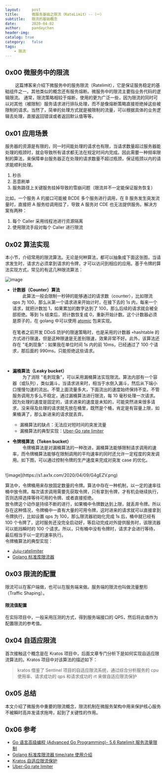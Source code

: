 ```yaml
---
layout:     post
title:      微服务基础之限流（RateLimit）--（一）
subtitle:   限流的基础概念
date:       2020-04-02
author:     pandaychen
header-img:
catalog: true
category:   false
tags:
    - 限流
---
```


##  0x00    微服务中的限流
&emsp;&emsp; 这篇博客来介绍下微服务中的服务限流（Ratelimit），它是保证服务稳定的基础组件之一。其他类似的概念还有服务熔断。微服务中的限流主要指业务代码的逻辑限流。
通常，限流策略相较于熔断，使用的更为广泛一些，因为限流的同时可以对其他（被限制）服务请求进行排队处理，而不是像熔断策略直接拒绝掉这些被限制的请求。当然了，简单的处理方式就是被限制的流量，可以根据具体的业务逻辑去处理，直接返回错误或者返回默认值等等。

##  0x01	应用场景
服务器的资源是有限的，同一时间能处理的请求也有限，当请求数量超过服务器能处理的瓶颈时，就会导致所有请求都无法在规定时间内完成。因此需要一种频率限制的算法，来保障单台服务器正在处理的请求数量不超过瓶颈，保证瓶颈以内的请求能顺利处理。
1.	秒杀
2.	恶意刷单
3.	服务路径上关键服务挂掉导致的雪崩问题（限流并不一定能保证服务恢复）

比如，一个服务 A 的接口可能被 BCDE 多个服务进行调用，在 B 服务发生突发流量时，直接把 A 服务给调用挂了，导致 A 服务对 CDE 也无法提供服务。解决方案有两种：
1.  每个 Caller 采用线程池进行资源隔离
2.  使用限流手段对每个 Caller 进行限流

##	0x02	算法实现

本小节，介绍常用的限流算法。无论是何种算法，都可以抽象成下面这张图，当请求发生时，请求方必须拿到请求的令牌，才可以访问到相应的应用。基于令牌的算法实现方式，常见的有这几种限流算法：

![image](https://s1.ax1x.com/2020/04/09/G42Bp4.png)

-   **计数器（Counter）算法** <br>
&emsp;&emsp; 此算法一般会限制一秒钟的能够通过的请求数（counter），比如限流 qps 为 100，那么从第一个请求进来开始计时，在接下去的 1s 内，每来一个请求，就把计数加 1，如果累加的数字达到了 100，那么后续的请求就会被全部拒绝。等到 1s 结束后，把计数恢复成 0，重新开始计数。这个计数器必须是原子的，在 golang 中可以使用 [atomic](https://golang.org/pkg/sync/atomic/) 包来实现。<br><br>
在笔者之前开发 DDoS 防护的限速策略时，也是采用的计数器 `+`hashtable 的方式进行限速，但是这种限速是无差别限速，效果非常不好。此外，该算法还存在 "毛刺现象"：如果我在单位时间 1s 内的前 10ms，已经通过了 100 个请求，那后面的 990ms，只能拒绝这些请求。
<br>

-   **漏桶算法（Leaky bucket）**<br>
&emsp;&emsp; 为了消除 "毛刺现象"，可以采用漏桶算法实现限流。算法内部有一个容器（或队列），类似漏斗，当请求进来时，相当于水倒入漏斗，然后从下端小口慢慢匀速的流出。不管上面流量多大，下面流出的速度始终保持不变。不管服务调用方多么不稳定，通过漏桶算法进行限流，每 10 毫秒处理一次请求。因为处理的速度是固定的，请求进来的速度是未知的，可能突然进来很多请求，没来得及处理的请求就先放在桶里，既然是个桶，肯定是有容量上限，如果桶满了，那么新进来的请求就丢弃。<br>

    -	漏桶算法的缺点：无法应对短时间的突发流量
    -	漏桶算法的典型实现：[Uber-Go rate limiter](https://github.com/uber-go/ratelimit)

-   **令牌桶算法（Token bucket）**<br>
&emsp;&emsp; 令牌桶算法是对漏桶算法的一种改进，漏桶算法能够限制请求调用的速率，而令牌桶算法能够在限制调用的平均速率的同时还允许一定程度的突发调用。如下图，可以通过控制令牌的生产速度来完成对突发 case 的优化。
<br>
![image](https://s1.ax1x.com/2020/04/09/G4gEZV.png)

算法中，令牌桶用来存放固定数量的令牌。算法中存在一种机制，以一定的速率往桶中放令牌。每次请求调用需要先获取令牌，只有拿到令牌，才有机会继续执行，否则选择选择等待可用的令牌、或者直接拒绝。
<br>
放令牌这个动作是持续不断的进行，如果桶中令牌数达到上限，就丢弃令牌。所以存在这种情况，令牌桶中一直有大量的可用令牌，这时进来的请求就可以直接拿到令牌执行，比如设置 qps 为 100，那么限流器初始化完成 1s 后，桶中就已经有 100 个令牌了，这时服务还没完全启动好，等启动完成对外提供服务时，该限流器可以抵挡瞬时的 100 个请求。所以，只有桶中没有令牌时，请求才会进行等待，最后相当于以一定的速率执行。
<br>
令牌桶算法的典型实现：
-   [Juju-ratelimiter](https://github.com/juju/ratelimit)
-   [Golang 标准库限流器](https://godoc.org/golang.org/x/time/rate)

##  0x03    限流的配置
限流可以在客户端做，也可以在服务端来做。服务端的限流也叫做流量整形（Traffic Shaping）。

####    限流值配置
在实际项目中，一般采用压测的方式，得到服务端接口的 QPS，然后将此值作为配置限流的参考值。

##  0x04    自适应限流
首次接触这个概念是在 Kratos 项目中，后面文章专门分析下是如何实现自适应限流算法的。Kratos 项目中对该算法的描述如下：
>   kratos 借鉴了 Sentinel 项目的自适应限流系统，通过综合分析服务的 cpu 使用率、请求成功的 qps 和请求成功的 rt 来做自适应限流保护

##  0x05    总结
本文介绍了微服务中重要的限流概念，限流机制在微服务架构中用来保护核心服务不被瞬时高并发请求拖垮，起到了关键性的作用。

##	0x06    参考
-	[Go 语言高级编程 (Advanced Go Programming)- 5.6 Ratelimit 服务流量限制](https://chai2010.cn/advanced-go-programming-book/ch5-web/ch5-06-ratelimit.html)
-   [Golang 标准库限流器 time/rate 使用介绍](https://www.cyhone.com/articles/usage-of-golang-rate/)
-   [Kratos 自适应限流保护](https://github.com/go-kratos/kratos/blob/master/doc/wiki-cn/ratelimit.md)
-   [Uber-Go rate limiter](https://github.com/uber-go/ratelimit/)